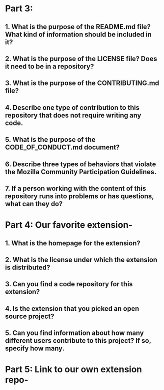 # Part 3:

## 1. What is the purpose of the README.md file? What kind of information should be included in it?
## 2. What is the purpose of the LICENSE file? Does it need to be in a repository?
## 3. What is the purpose of the CONTRIBUTING.md file?
## 4. Describe one type of contribution to this repository that does not require writing any code.
## 5. What is the purpose of the CODE_OF_CONDUCT.md document?
## 6. Describe three types of behaviors that violate the Mozilla Community Participation Guidelines.
## 7. If a person working with the content of this repository runs into problems or has questions, what can they do?


# Part 4: Our favorite extension-

## 1. What is the homepage for the extension?
## 2. What is the license under which the extension is distributed?
## 3. Can you find a code repository for this extension?
## 4. Is the extension that you picked an open source project?
## 5. Can you find information about how many different users contribute to this project? If so, specify how many.

# Part 5: Link to our own extension repo-
